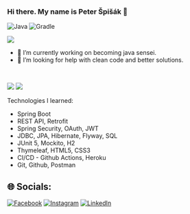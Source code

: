 ### Hi there. My name is Peter Špišák 👋
![Java](https://img.shields.io/badge/java-%23ED8B00.svg?style=for-the-badge&logo=java&logoColor=white) ![Gradle](https://img.shields.io/badge/Gradle-02303A.svg?style=for-the-badge&logo=Gradle&logoColor=white)

[![](https://visitcount.itsvg.in/api?id=Qreitos&icon=0&color=0)](https://visitcount.itsvg.in)

- 🔭 I’m currently working on becoming java sensei.
- 🤔 I’m looking for help with clean code and better solutions.  
<br>

![](https://github-readme-stats.vercel.app/api?username=Qreitos&theme=dark&hide_border=false&include_all_commits=true&count_private=true)
![](https://github-readme-streak-stats.herokuapp.com/?user=Qreitos&theme=dark&hide_border=false)

Technologies I learned:  
- Spring Boot
- REST API, Retrofit
- Spring Security, OAuth, JWT
- JDBC, JPA, Hibernate, Flyway, SQL
- JUnit 5, Mockito, H2
- Thymeleaf, HTML5, CSS3
- CI/CD - Github Actions, Heroku
- Git, Github, Postman  

## 🌐 Socials:
[![Facebook](https://img.shields.io/badge/Facebook-%231877F2.svg?logo=Facebook&logoColor=white)](https://www.facebook.com/pietro.spisak/) 
[![Instagram](https://img.shields.io/badge/Instagram-%23E4405F.svg?logo=Instagram&logoColor=white)](https://www.instagram.com/pietrospisak/) 
[![LinkedIn](https://img.shields.io/badge/LinkedIn-%230077B5.svg?logo=linkedin&logoColor=white)](https://www.linkedin.com/in/peter-%C5%A1pi%C5%A1%C3%A1k-1169aa245/) 


